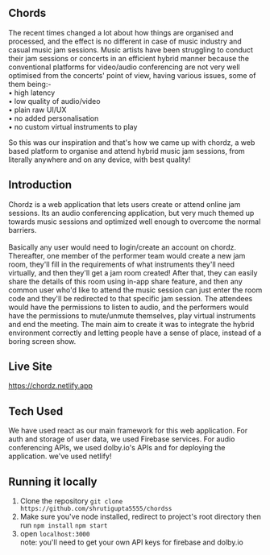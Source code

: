 ## Chords
The recent times changed a lot about how things are organised and processed, and the effect is no different in case of music industry and casual music jam sessions. Music artists have been struggling to conduct their jam sessions or concerts in an efficient hybrid manner because the conventional platforms for video/audio conferencing are not very well optimised from the concerts' point of view, having various issues, some of them being:- <br>
• high latency <br>
• low quality of audio/video <br>
• plain raw UI/UX <br>
• no added personalisation <br>
• no custom virtual instruments to play <br>

So this was our inspiration and that's how we came up with chordz, a web based platform to organise and attend hybrid music jam sessions, from literally anywhere and on any device, with best quality! <br>


## Introduction
Chordz is a web application that lets users create or attend online jam sessions. Its an audio conferencing application, but very much themed up towards music sessions and optimized well enough to overcome the normal barriers. <br><br>
Basically any user would need to login/create an account on chordz. Thereafter, one member of the performer team would create a new jam room, they'll fill in the requirements of what instruments they'll need virtually, and then they'll get a jam room created! After that, they can easily share the details of this room using in-app share feature, and then any common user who'd like to attend the music session can just enter the room code and they'll be redirected to that specific jam session. The attendees would have the permissions to listen to audio, and the performers would have the permissions to mute/unmute themselves, play virtual instruments and end the meeting. The main aim to create it was to integrate the hybrid environment correctly and letting people have a sense of place, instead of a boring screen show.


## Live Site
https://chordz.netlify.app

## Tech Used
We have used react as our main framework for this web application. For auth and storage of user data, we used Firebase services. For audio conferencing APIs, we used dolby.io's APIs and for deploying the application. we've used netlify!

## Running it locally
1. Clone the repository ```git clone https://github.com/shrutigupta5555/chordss```
2. Make sure you've node installed, redirect to project's root directory then run ```npm install``` ```npm start```
3. open `localhost:3000` <br>
note: you'll need to get your own API keys for firebase and dolby.io
